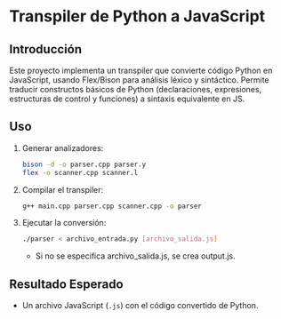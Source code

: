 # Transpiler de Python a JavaScript

## Introducción
Este proyecto implementa un transpiler que convierte código Python en JavaScript, usando Flex/Bison para análisis léxico y sintáctico. Permite traducir constructos básicos de Python (declaraciones, expresiones, estructuras de control y funciones) a sintaxis equivalente en JS.

## Uso
1. Generar analizadores:
   ```bash
   bison -d -o parser.cpp parser.y
   flex -o scanner.cpp scanner.l
   ```
2. Compilar el transpiler:
   ```bash
   g++ main.cpp parser.cpp scanner.cpp -o parser
   ```
3. Ejecutar la conversión:
   ```bash
   ./parser < archivo_entrada.py [archivo_salida.js]
   ```
   - Si no se especifica archivo_salida.js, se crea output.js.

## Resultado Esperado
- Un archivo JavaScript (`.js`) con el código convertido de Python.
